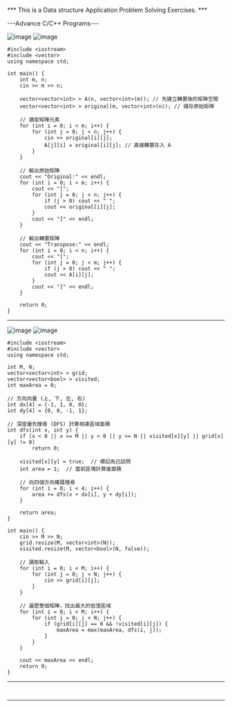 *** This is a Data structure Application Problem Solving Exercises. ***

---Advance C/C++ Programs---


![image](https://github.com/user-attachments/assets/2e06bec7-4110-4134-ba74-398a2bbf1b3c)
![image](https://github.com/user-attachments/assets/3e3b6425-d420-42fa-a831-962529f6c3d3)

```
#include <iostream>
#include <vector>
using namespace std;

int main() {
    int m, n;
    cin >> m >> n;

    vector<vector<int> > A(n, vector<int>(m)); // 先建立轉置後的矩陣空間
    vector<vector<int> > original(m, vector<int>(n)); // 儲存原始矩陣

    // 讀取矩陣元素
    for (int i = 0; i < m; i++) {
        for (int j = 0; j < n; j++) {
            cin >> original[i][j];
            A[j][i] = original[i][j]; // 直接轉置存入 A
        }
    }

    // 輸出原始矩陣
    cout << "Original:" << endl;
    for (int i = 0; i < m; i++) {
        cout << "[";
        for (int j = 0; j < n; j++) {
            if (j > 0) cout << " ";
            cout << original[i][j];
        }
        cout << "]" << endl;
    }

    // 輸出轉置矩陣
    cout << "Transpose:" << endl;
    for (int i = 0; i < n; i++) {
        cout << "[";
        for (int j = 0; j < m; j++) {
            if (j > 0) cout << " ";
            cout << A[i][j];
        }
        cout << "]" << endl;
    }

    return 0;
}

```
----------------------------------------------------------
![image](https://github.com/user-attachments/assets/2264f5b4-8523-47bd-92b0-87ae4726ba04)
![image](https://github.com/user-attachments/assets/f4122bff-546f-4892-8f37-3f593a8727b3)


```
#include <iostream>
#include <vector>
using namespace std;

int M, N;
vector<vector<int> > grid;
vector<vector<bool> > visited;
int maxArea = 0;

// 方向向量 (上, 下, 左, 右)
int dx[4] = {-1, 1, 0, 0};
int dy[4] = {0, 0, -1, 1};

// 深度優先搜尋 (DFS) 計算相連區域面積
int dfs(int x, int y) {
    if (x < 0 || x >= M || y < 0 || y >= N || visited[x][y] || grid[x][y] != 0)
        return 0;

    visited[x][y] = true;  // 標記為已訪問
    int area = 1;  // 當前區塊計算進面積

    // 向四個方向擴展搜尋
    for (int i = 0; i < 4; i++) {
        area += dfs(x + dx[i], y + dy[i]);
    }

    return area;
}

int main() {
    cin >> M >> N;
    grid.resize(M, vector<int>(N));
    visited.resize(M, vector<bool>(N, false));

    // 讀取輸入
    for (int i = 0; i < M; i++) {
        for (int j = 0; j < N; j++) {
            cin >> grid[i][j];
        }
    }

    // 遍歷整個矩陣，找出最大的低窪區域
    for (int i = 0; i < M; i++) {
        for (int j = 0; j < N; j++) {
            if (grid[i][j] == 0 && !visited[i][j]) {
                maxArea = max(maxArea, dfs(i, j));
            }
        }
    }

    cout << maxArea << endl;
    return 0;
}

```

----------------------------------------------------------


```


```

----------------------------------------------------------
